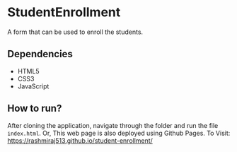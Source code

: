 # StudentEnrollment
A form that can be used to enroll the students.

## Dependencies
* HTML5
* CSS3
* JavaScript

## How to run?
After cloning the application, navigate through the folder and run the file `index.html`.
Or, This web page is also deployed using Github Pages. To Visit: https://rashmiraj513.github.io/student-enrollment/